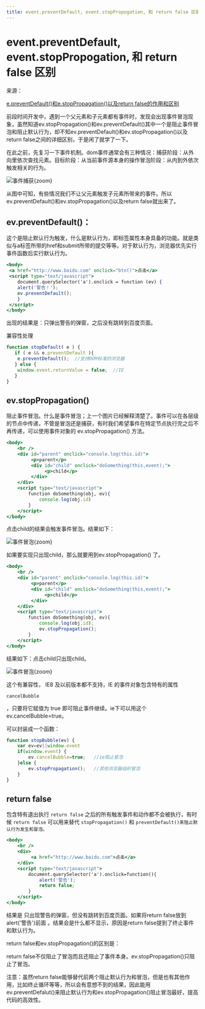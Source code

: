 ```yaml
---
title: event.preventDefault, event.stopPropogation, 和 return false 区别
---
```

# event.preventDefault, event.stopPropogation, 和 return false 区别

来源： 

[e.preventDefault()和e.stopPropagation()以及return false的作用和区别](https://www.cnblogs.com/sqh17/p/8427283.html)

前段时间开发中，遇到一个父元素和子元素都有事件时，发现会出现事件冒泡现象，虽然知道ev.stopPropagation()和ev.preventDefault()其中一个是阻止事件冒泡和阻止默认行为，却不知ev.preventDefault()和ev.stopPropagation()以及return false之间的详细区别，于是闲了就学了一下。

在此之前，先复习一下事件机制。dom事件通常会有三种情况：捕获阶段：从外向里依次查找元素。目标阶段：从当前事件源本身的操作冒泡阶段：从内到外依次触发相关的行为。

![事件捕获](/事件捕获.png){zoom}


从图中可知，有些情况我们不让父元素触发子元素所带来的事件。所以ev.preventDefault()和ev.stopPropagation()以及return false就出来了。

## ev.preventDefault()：

这个是阻止默认行为触发，什么是默认行为，即标签属性本身具备的功能。就是类似与a标签所带的href和submit所带的提交等等。对于默认行为，浏览器优先实行事件函数后实行默认行为。

```jsx
<body>
 <a href="http://www.baidu.com" onclick="btn()">点击</a>
 <script type="text/javascript">
    document.querySelector('a').onclick = function (ev) {
    alert('警告！');
    ev.preventDefault();
    }
 </script>
</body>
```

出现的结果是：只弹出警告的弹窗，之后没有跳转到百度页面。

兼容性处理

```jsx
function stopDefault( e ) { 
   if ( e && e.preventDefault ){ 
    e.preventDefault();  //支持DOM标准的浏览器
   } else { 
    window.event.returnValue = false;  //IE
   } 
}
```

##  ev.stopPropagation()

阻止事件冒泡。什么是事件冒泡；上一个图片已经解释清楚了。事件可以在各层级的节点中传递，不管是冒泡还是捕获，有时我们希望事件在特定节点执行完之后不再传递，可以使用事件对象的 ev.stopPropagation() 方法。

```jsx
<body>
    <br />
    <div id="parent" onclick="console.log(this.id)">
         <p>parent</p>
         <div id="child" onclick="doSomething(this,event);">
              <p>child</p>
         </div>
    </div>
    <script type="text/javascript">
        function doSomething(obj, ev){
            console.log(obj.id)
        }
    </script>
</body>
```

点击child的结果会触发事件冒泡。结果如下：

![事件冒泡](/事件冒泡.png){zoom}

如果要实现只出现child，那么就要用到ev.stopPropagation() 了。

```jsx
<body>
    <br />
    <div id="parent" onclick="console.log(this.id)">
         <p>parent</p>
         <div id="child" onclick="doSomething(this,event);">
              <p>child</p>
         </div>
    </div>
    <script type="text/javascript">
        function doSomething(obj, ev){
            console.log(obj.id);
            ev.stopPropagation();
        }
    </script>
</body>
```

结果如下：点击child只出现child。

![事件冒泡](/事件冒泡2.png){zoom}

这个有兼容性， IE8 及以前版本都不支持，IE 的事件对象包含特有的属性

```
cancelBubble
```

，只要将它赋值为 true 即可阻止事件继续。ie下可以用这个ev.cancelBubble=true。

可以封装成一个函数：

```jsx
function stopBubble(ev) {
    var ev=ev||window.event
    if(window.event) {
        ev.cancelBubble=true;   //ie阻止冒泡
    }else {
        ev.stopPropagation();   //其他浏览器组织冒泡        
    }
}
```

## return false

包含特有退出执行 `return false` 之后的所有触发事件和动作都不会被执行，有时候 `return false` 可以用来替代 `stopPropagation()` 和 `preventDefault()来阻止默认行为发生和冒泡。`

```jsx
<body>
    <br />
    <div>
         <a href="http://www.baidu.com">点击</a>
    </div>
    <script type="text/javascript">
        document.querySelector('a').onclick=function(){
            alert('警告');
            return false;
        }
    </script>
</body>
```

结果是 只出现警告的弹窗，但没有跳转到百度页面。如果将return false放到alert('警告')前面 。结果会是什么都不显示，原因是return false提到了终止事件和默认行为。

return false和ev.stopPropagation()的区别是：

return false不仅阻止了冒泡而且还阻止了事件本身。ev.stopPropagation()只阻止了冒泡。

注意：虽然return false能够替代前两个阻止默认行为和冒泡，但是也有其他作用，比如终止循环等等，所以会有意想不到的结果，因此能用ev.preventDefalut()来阻止默认行为和ev.stopPropagation()阻止冒泡最好，提高代码的高效性。

